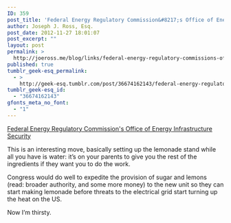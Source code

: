 ```yaml
---
ID: 359
post_title: 'Federal Energy Regulatory Commission&#8217;s Office of Energy Infrastructure Security'
author: Joseph J. Ross, Esq.
post_date: 2012-11-27 18:01:07
post_excerpt: ""
layout: post
permalink: >
  http://joeross.me/blog/links/federal-energy-regulatory-commissions-office-of/
published: true
tumblr_geek-esq_permalink:
  - >
    http://geek-esq.tumblr.com/post/36674162143/federal-energy-regulatory-commissions-office-of
tumblr_geek-esq_id:
  - "36674162143"
gfonts_meta_no_font:
  - "1"
---
```

<a href='http://thehill.com/blogs/e2-wire/e2-wire/250739-electric-grid-regulator-creates-cybersecurity-office'>Federal Energy Regulatory Commission's Office of Energy Infrastructure Security</a><div class="link_description"><p>This is an interesting move, basically setting up the lemonade stand while all you have is water: it&#8217;s on your parents to give you the rest of the ingredients if they want you to do the work.</p>

<p>Congress would do well to expedite the provision of sugar and lemons (read: broader authority, and some more money) to the new unit so they can start making lemonade before threats to the electrical grid start turning up the heat on the US.</p>

<p>Now I&#8217;m thirsty.</p></div>